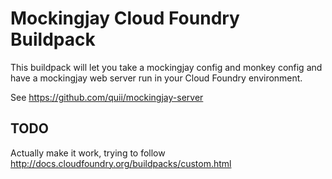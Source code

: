 # Mockingjay Cloud Foundry Buildpack

This buildpack will let you take a mockingjay config and monkey config and have a mockingjay web server run in your Cloud Foundry environment. 

See https://github.com/quii/mockingjay-server

## TODO

Actually make it work, trying to follow http://docs.cloudfoundry.org/buildpacks/custom.html